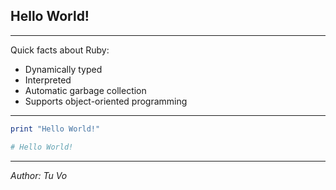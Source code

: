 ## Hello World!

---

Quick facts about Ruby:

- Dynamically typed
- Interpreted
- Automatic garbage collection
- Supports object-oriented programming

---

```ruby
print "Hello World!"

# Hello World!
```

---

_Author: Tu Vo_
